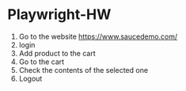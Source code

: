 # Playwright-HW

1. Go to the website https://www.saucedemo.com/
2. login 
3. Add product to the cart
4. Go to the cart 
5. Check the contents of the selected one
6. Logout
